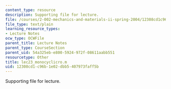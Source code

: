 ```yaml
---
content_type: resource
description: Supporting file for lecture.
file: /courses/2-002-mechanics-and-materials-ii-spring-2004/12308cd1c96b1e02dbb5407973faff5b_lec23_monocyclicro.m
file_type: text/plain
learning_resource_types:
- Lecture Notes
ocw_type: OCWFile
parent_title: Lecture Notes
parent_type: CourseSection
parent_uid: 54a325eb-e800-5924-972f-08611aabb551
resourcetype: Other
title: lec23_monocyclicro.m
uid: 12308cd1-c96b-1e02-dbb5-407973faff5b
---
```

Supporting file for lecture.